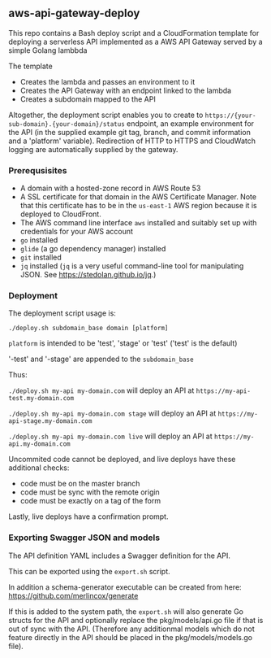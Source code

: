 ## aws-api-gateway-deploy

This repo contains a Bash deploy script and a CloudFormation template for deploying a serverless API implemented as a
 AWS API Gateway served by a simple Golang lambbda

The template

* Creates the lambda and passes an environment to it
* Creates the API Gateway with an endpoint linked to the lambda
* Creates a subdomain mapped to the API

Altogether, the deployment script enables you to create to `https://{your-sub-domain}.{your-domain}/status` endpoint,
 an example environment for the API (in the supplied example git tag, branch, and commit information and a 
'platform' variable). Redirection of HTTP to HTTPS and CloudWatch logging are automatically supplied by the gateway.

### Prerequsisites

* A domain with a hosted-zone record in AWS Route 53
* A SSL certificate for that domain in the AWS Certificate Manager. Note that this certificate has to be in the 
`us-east-1` AWS region because it is deployed to CloudFront.
* The AWS command line interface `aws` installed and suitably set up with credentials for your AWS account
* `go` installed
* `glide` (a go dependency manager) installed
* `git` installed
* `jq` installed (`jq` is a very useful command-line tool for manipulating JSON. See https://stedolan.github.io/jq.)

### Deployment

The deployment script usage is:
 
 `./deploy.sh subdomain_base domain [platform]`

`platform` is intended to be 'test', 'stage' or 'test' ('test' is the default)

'-test' and '-stage' are appended to the `subdomain_base`

Thus: 

`./deploy.sh my-api my-domain.com` will deploy an API at `https://my-api-test.my-domain.com`

`./deploy.sh my-api my-domain.com stage` will deploy an API at `https://my-api-stage.my-domain.com`

`./deploy.sh my-api my-domain.com live` will deploy an API at `https://my-api.my-domain.com`

Uncommited code cannot be deployed, and live deploys have these additional checks:

* code must be on the master branch
* code must be sync with the remote origin
* code must be exactly on a tag of the form 

Lastly, live deploys have a confirmation prompt.

### Exporting Swagger JSON and models

The API definition YAML includes a Swagger definition for the API.

This can be exported using the `export.sh` script.

In addition a schema-generator executable can be created from here: https://github.com/merlincox/generate

If this is added to the system path, the `export.sh` will also generate Go structs for the API and optionally replace 
the pkg/models/api.go file if that is out of sync with the API. (Therefore any additionmal models which do not feature 
directly in the API should be placed in the pkg/models/models.go file).

